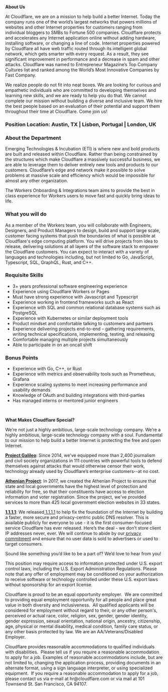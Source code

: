 <div class="content-intro">
	<div><strong>About Us</strong></div>
	<div>
		<p>At Cloudflare, we are on a mission to help build a better Internet. Today the company runs one of the world’s largest networks that powers millions of websites and other Internet properties for customers ranging from individual bloggers to SMBs to Fortune 500 companies. Cloudflare protects and accelerates any Internet application online without adding hardware, installing software, or changing a line of code. Internet properties powered by Cloudflare all have web traffic routed through its intelligent global network, which gets smarter with every request. As a result, they see significant improvement in performance and a decrease in spam and other attacks. Cloudflare was named to Entrepreneur Magazine’s Top Company Cultures list and ranked among the World’s Most Innovative Companies by Fast Company.&nbsp;</p>
		<p><span style="font-weight: 400;">We realize people do not fit into neat boxes. We are looking for curious and empathetic individuals who are committed to developing themselves and learning new skills, and we are ready to help you do that. We cannot complete our mission without building a diverse and inclusive team. We hire the best people based on an evaluation of their potential and support them throughout their time at Cloudflare. Come join us!&nbsp;</span></p>
	</div>
</div>
<h3><strong>Position Location: Austin, TX | Lisbon, Portugal | London, UK</strong></h3>
<h3 id="Jobdescription:SeniorSystemsEngineerWorkersOnboarding-AbouttheDepartment"><strong>About the Department</strong></h3>
<p class="diff-block-context">Emerging Technologies &amp; Incubation (ETI) is where new and bold products are built and released within Cloudflare. Rather than being constrained by the structures which make Cloudflare a massively successful business, we are able to leverage them to deliver entirely new tools and products to our customers. Cloudflare’s edge and network make it possible to solve problems at massive scale and efficiency which would be impossible for almost any other organization.</p>
<p class="diff-block-context">The Workers Onboarding &amp; Integrations team aims to provide the best in class experience for Workers users to move fast and quickly bring ideas to life.</p>
<h3 id="Jobdescription:SoftwareEngineerWorkersOnboarding&amp;Integrations-Whatyouwilldo" class="diff-block-target"><strong><span id="changed-diff-5" class="diff-html-changed">What you will do</span></strong></h3>
<p class="diff-block-context">As a member of the Workers team, you will collaborate with Engineers, Designers, and Product Managers to design, build and support large scale, customer facing systems that push the boundaries of what is possible at Cloudflare's edge computing platform. You will drive projects from idea to release, delivering solutions at all layers of the software stack to empower the Cloudflare customers. You can expect to interact with a variety of languages and technologies including, but not limited to Go, JavaScript, Typescript, SQL, GraphQL, Rust, and C++.</p>
<h3 id="Jobdescription:SoftwareEngineerWorkersOnboarding&amp;Integrations-RequisiteSkills" class="diff-block-target diff-block-context"><strong><span id="changed-diff-6" class="diff-html-changed">Requisite Skills</span></strong></h3>
<ul class="diff-block-target diff-block-context">
	<li><span id="removed-diff-0" class="diff-html-removed">3+ years professional software engineering experience</span></li>
	<li><span class="diff-html-removed">Experience using </span><span id="added-diff-0" class="diff-html-added">Cloudflare Workers or Pages</span></li>
	<li>Must have strong experience with Javascript and Typescript</li>
	<li>Experience working in frontend frameworks such as React</li>
	<li>Experience with SQL and common relational database systems such as PostgreSQL</li>
	<li>Experience with Kubernetes or similar deployment tools</li>
	<li>Product mindset and comfortable talking to customers and partners</li>
	<li>Experience delivering projects end-to-end – gathering requirements, writing technical specifications, implementing, testing, and releasing</li>
	<li>Comfortable managing multiple projects simultaneously</li>
	<li>Able to participate in on an oncall shift</li>
</ul>
<h3 id="Jobdescription:SoftwareEngineerWorkersOnboarding&amp;Integrations-BonusPoints" class="diff-block-target diff-block-context"><strong><span id="changed-diff-7" class="diff-html-changed">Bonus Points</span></strong></h3>
<ul class="diff-block-target diff-block-context">
	<li><span class="diff-html-added">Experience with Go, C++, or Rust</span></li>
	<li>Experience with metrics and observability tools such as Prometheus, Grafana</li>
	<li>Experience scaling systems to meet increasing performance and usability demands</li>
	<li>Knowledge of OAuth and building integrations with third-parties</li>
	<li>Has managed interns or mentored junior engineers</li>
</ul>
<p class="diff-block-context">&nbsp;</p>
<div class="content-conclusion">
	<p><strong>What Makes Cloudflare Special?</strong></p>
	<p><span style="font-weight: 400;">We’re not just a highly ambitious, large-scale technology company. We’re a highly ambitious, large-scale technology company with a soul. Fundamental to our mission to help build a better Internet is protecting the free and open Internet.</span></p>
	<p><a href="https://blog.cloudflare.com/protecting-free-expression-online/"><strong>Project Galileo</strong></a><span style="font-weight: 400;">: Since 2014, we've equipped more than 2,400 journalism and civil society organizations in 111 countries with powerful tools to defend themselves against attacks that would otherwise censor their work, technology already used by Cloudflare’s enterprise customers--at no cost.</span></p>
	<p><strong><a href="https://www.cloudflare.com/athenian/">Athenian Project</a></strong><span style="font-weight: 400;">: In 2017, we created the Athenian Project to ensure that state and local governments have the highest level of protection and reliability for free, so that their constituents have access to election information and voter registration. Since the project, we've provided services to more than 425 local government election websites in 33 states.</span></p>
	<p><a href="https://1.1.1.1/"><strong>1.1.1.1</strong></a><span style="font-weight: 400;">: We released</span><a href="https://1.1.1.1/"> <span style="font-weight: 400;">1.1.1.1</span></a><span style="font-weight: 400;"> to help fix the foundation of the Internet by building a faster, more secure and privacy-centric public DNS resolver. This is available publicly for everyone to use - it is the first consumer-focused service Cloudflare has ever released. Here’s the deal - we don’t store client IP addresses never, ever. We will continue to abide by our</span><a href="https://developers.cloudflare.com/1.1.1.1/privacy/public-dns-resolver"> privacy commitment</a><span style="font-weight: 400;"> and ensure that no user data is sold to advertisers or used to target consumers.</span></p>
	<p><span style="font-weight: 400;">Sound like something you’d like to be a part of? We’d love to hear from you!</span></p>
	<p><span style="font-weight: 400;">This position may require access to information protected under U.S. export control laws, including the U.S. Export Administration Regulations. Please note that any offer of employment may be conditioned on your authorization to receive software or technology controlled under these U.S. export laws without sponsorship for an export license.</span></p>
	<p><span style="font-weight: 400;">Cloudflare is proud to be an equal opportunity employer. &nbsp;We are committed to providing equal employment opportunity for all people and place great value in both diversity and inclusiveness. &nbsp;All qualified applicants will be considered for employment without regard to their, or any other person's, perceived or actual</span> <span style="font-weight: 400;">race, color, religion, sex, gender, gender identity, gender expression, sexual orientation, national origin, ancestry, citizenship, age, physical or mental disability, medical condition, family care status, or any other basis protected by law. </span><span style="font-weight: 400;">We are an AA/Veterans/Disabled Employer.</span></p>
	<p><span style="font-weight: 400;">Cloudflare provides reasonable accommodations to qualified individuals with disabilities. &nbsp;Please tell us if you require a reasonable accommodation to apply for a job. Examples of reasonable accommodations include, but are not limited to, changing the application process, providing documents in an alternate format, using a sign language interpreter, or using specialized equipment. &nbsp;If you require a reasonable accommodation to apply for a job, please contact us via e-mail at </span><span style="font-weight: 400;">hr@cloudflare.com</span><span style="font-weight: 400;"> or via mail at 101 Townsend St. San Francisco, CA 94107.</span></p>
</div>